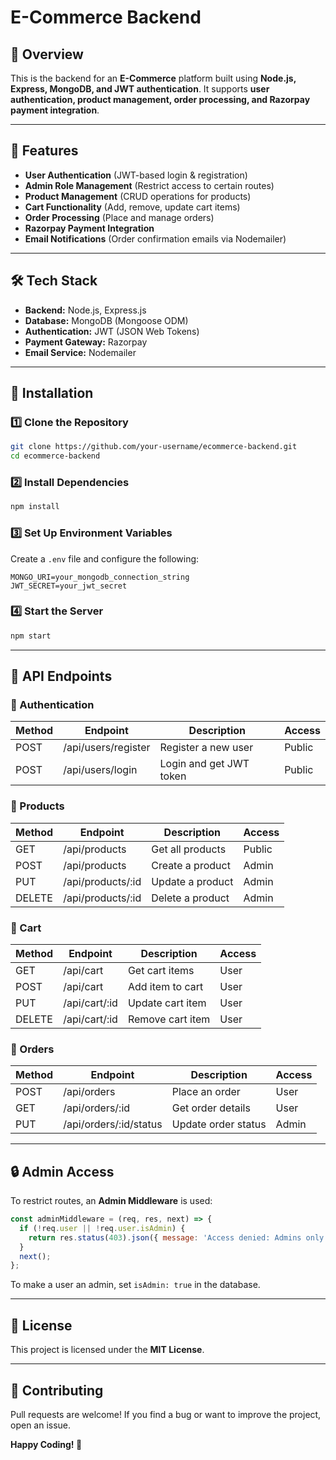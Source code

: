# E-Commerce Backend

## 🚀 Overview

This is the backend for an **E-Commerce** platform built using **Node.js, Express, MongoDB, and JWT authentication**. It supports **user authentication, product management, order processing, and Razorpay payment integration**.

---

## 📌 Features

- **User Authentication** (JWT-based login & registration)
- **Admin Role Management** (Restrict access to certain routes)
- **Product Management** (CRUD operations for products)
- **Cart Functionality** (Add, remove, update cart items)
- **Order Processing** (Place and manage orders)
- **Razorpay Payment Integration**
- **Email Notifications** (Order confirmation emails via Nodemailer)

---

## 🛠️ Tech Stack

- **Backend:** Node.js, Express.js
- **Database:** MongoDB (Mongoose ODM)
- **Authentication:** JWT (JSON Web Tokens)
- **Payment Gateway:** Razorpay
- **Email Service:** Nodemailer

---

## 🔧 Installation

### 1️⃣ Clone the Repository

```sh
git clone https://github.com/your-username/ecommerce-backend.git
cd ecommerce-backend
```

### 2️⃣ Install Dependencies

```sh
npm install
```

### 3️⃣ Set Up Environment Variables

Create a `.env` file and configure the following:

```
MONGO_URI=your_mongodb_connection_string
JWT_SECRET=your_jwt_secret
```

### 4️⃣ Start the Server

```sh
npm start
```

---

## 🔑 API Endpoints

### 🔹 Authentication

| Method | Endpoint            | Description             | Access |
| ------ | ------------------- | ----------------------- | ------ |
| POST   | /api/users/register | Register a new user     | Public |
| POST   | /api/users/login    | Login and get JWT token | Public |

### 🔹 Products

| Method | Endpoint           | Description      | Access |
| ------ | ------------------ | ---------------- | ------ |
| GET    | /api/products      | Get all products | Public |
| POST   | /api/products      | Create a product | Admin  |
| PUT    | /api/products/\:id | Update a product | Admin  |
| DELETE | /api/products/\:id | Delete a product | Admin  |

### 🔹 Cart

| Method | Endpoint       | Description      | Access |
| ------ | -------------- | ---------------- | ------ |
| GET    | /api/cart      | Get cart items   | User   |
| POST   | /api/cart      | Add item to cart | User   |
| PUT    | /api/cart/\:id | Update cart item | User   |
| DELETE | /api/cart/\:id | Remove cart item | User   |

### 🔹 Orders

| Method | Endpoint                | Description         | Access |
| ------ | ----------------------- | ------------------- | ------ |
| POST   | /api/orders             | Place an order      | User   |
| GET    | /api/orders/\:id        | Get order details   | User   |
| PUT    | /api/orders/\:id/status | Update order status | Admin  |

---

## 🔒 Admin Access

To restrict routes, an **Admin Middleware** is used:

```javascript
const adminMiddleware = (req, res, next) => {
  if (!req.user || !req.user.isAdmin) {
    return res.status(403).json({ message: 'Access denied: Admins only' });
  }
  next();
};
```

To make a user an admin, set `isAdmin: true` in the database.


---

## 📝 License

This project is licensed under the **MIT License**.

---

## 🙌 Contributing

Pull requests are welcome! If you find a bug or want to improve the project, open an issue.

**Happy Coding! 🚀**

